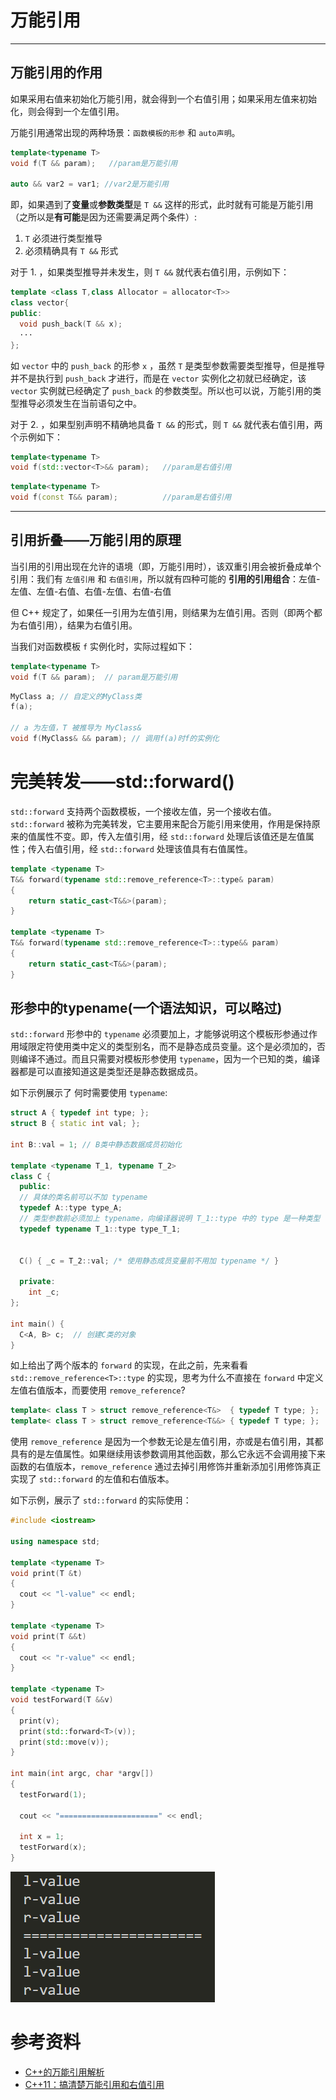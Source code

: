 # 万能引用
***
## 万能引用的作用
如果采用右值来初始化万能引用，就会得到一个右值引用；如果采用左值来初始化，则会得到一个左值引用。

万能引用通常出现的两种场景：`函数模板的形参` 和 `auto声明`。
```C++
template<typename T> 
void f(T && param);   //param是万能引用

auto && var2 = var1; //var2是万能引用
```

即，如果遇到了**变量**或**参数类型**是 `T &&` 这样的形式，此时就有可能是万能引用（之所以是**有可能**是因为还需要满足两个条件）:

1. `T` 必须进行类型推导
2. 必须精确具有 `T &&` 形式


对于 1. ，如果类型推导并未发生，则 `T &&` 就代表右值引用，示例如下：
```C++
template <class T,class Allocator = allocator<T>>
class vector{
public:
  void push_back(T && x);
  ···
};
```
如 `vector` 中的 `push_back` 的形参 `x` ，虽然 `T` 是类型参数需要类型推导，但是推导并不是执行到 `push_back` 才进行，而是在 `vector` 实例化之初就已经确定，该 `vector` 实例就已经确定了 `push_back` 的参数类型。所以也可以说，万能引用的类型推导必须发生在当前语句之中。


对于 2. ，如果型别声明不精确地具备 `T &&` 的形式，则 `T &&` 就代表右值引用，两个示例如下：

```C++
template<typename T> 
void f(std::vector<T>&& param);   //param是右值引用
```
```C++
template<typename T> 
void f(const T&& param);          //param是右值引用
```
***



## 引用折叠——万能引用的原理
当引用的引用出现在允许的语境（即，万能引用时），该双重引用会被折叠成单个引用：我们有 `左值引用` 和 `右值引用`，所以就有四种可能的 **引用的引用组合**：左值-左值、左值-右值、右值-左值、右值-右值

但 C++ 规定了，如果任一引用为左值引用，则结果为左值引用。否则（即两个都为右值引用），结果为右值引用。

当我们对函数模板 `f` 实例化时，实际过程如下：
```C++
template<typename T>
void f(T && param);  // param是万能引用
```
```C++
MyClass a; // 自定义的MyClass类
f(a);  

// a 为左值，T 被推导为 MyClass& 
void f(MyClass& && param); // 调用f(a)时f的实例化
```


# 完美转发——std::forward()
`std::forward` 支持两个函数模板，一个接收左值，另一个接收右值。`std::forward` 被称为完美转发，它主要用来配合万能引用来使用，作用是保持原来的值属性不变。即，传入左值引用，经 `std::forward` 处理后该值还是左值属性；传入右值引用，经 `std::forward` 处理该值具有右值属性。

```C++
template <typename T>
T&& forward(typename std::remove_reference<T>::type& param)
{
    return static_cast<T&&>(param);
}

template <typename T>
T&& forward(typename std::remove_reference<T>::type&& param)
{
    return static_cast<T&&>(param);
}
```

## 形参中的typename(一个语法知识，可以略过)
`std::forward` 形参中的 `typename` 必须要加上，才能够说明这个模板形参通过作用域限定符使用类中定义的类型别名，而不是静态成员变量。这个是必须加的，否则编译不通过。而且只需要对模板形参使用 `typename`，因为一个已知的类，编译器都是可以直接知道这是类型还是静态数据成员。

如下示例展示了 何时需要使用 `typename`:
```C++
struct A { typedef int type; };
struct B { static int val; };

int B::val = 1; // B类中静态数据成员初始化

template <typename T_1, typename T_2>
class C {
  public:
  // 具体的类名前可以不加 typename
  typedef A::type type_A;
  // 类型参数前必须加上 typename，向编译器说明 T_1::type 中的 type 是一种类型
  typedef typename T_1::type type_T_1;
  

  C() { _c = T_2::val; /* 使用静态成员变量前不用加 typename */ }

  private:
    int _c;
};

int main() {
  C<A, B> c;  // 创建C类的对象
}

```

如上给出了两个版本的 `forward` 的实现，在此之前，先来看看 `std::remove_reference<T>::type` 的实现，思考为什么不直接在 `forward` 中定义左值右值版本，而要使用 `remove_reference`?
```C++
template< class T > struct remove_reference<T&>  { typedef T type; };
template< class T > struct remove_reference<T&&> { typedef T type; };
```
使用 `remove_reference` 是因为一个参数无论是左值引用，亦或是右值引用，其都具有的是左值属性。如果继续用该参数调用其他函数，那么它永远不会调用接下来函数的右值版本，`remove_reference` 通过去掉引用修饰并重新添加引用修饰真正实现了 `std::forward` 的左值和右值版本。 

如下示例，展示了 `std::forward` 的实际使用： 
```C++
#include <iostream>

using namespace std;

template <typename T>
void print(T &t)
{
  cout << "l-value" << endl;
}

template <typename T>
void print(T &&t)
{
  cout << "r-value" << endl;
}

template <typename T>
void testForward(T &&v)
{
  print(v);
  print(std::forward<T>(v));
  print(std::move(v));
}

int main(int argc, char *argv[])
{
  testForward(1);

  cout << "======================" << endl;

  int x = 1;
  testForward(x);
}
```
![](./image.assets/Snipaste_2023-09-20_14-57-54.png)

# 参考资料
- [C++的万能引用解析](https://www.cnblogs.com/wickedpriest/p/14994899.html)
- [C++11：搞清楚万能引用和右值引用](https://zhuanlan.zhihu.com/p/510193287)